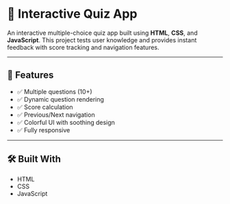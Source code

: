 # 🎯 Interactive Quiz App

An interactive multiple-choice quiz app built using **HTML**, **CSS**, and **JavaScript**. This project tests user knowledge and provides instant feedback with score tracking and navigation features.

---

## 🚀 Features

- ✅ Multiple questions (10+)
- ✅ Dynamic question rendering
- ✅ Score calculation
- ✅ Previous/Next navigation
- ✅ Colorful UI with soothing design
- ✅ Fully responsive

---

## 🛠️ Built With

- HTML
- CSS
- JavaScript



